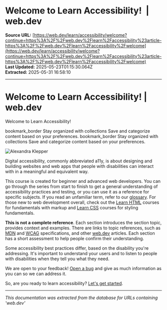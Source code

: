 # Welcome to Learn Accessibility!  |  web.dev

**Source URL:** [https://web.dev/learn/accessibility/welcome?continue=https%3A%2F%2Fweb.dev%2Flearn%2Faccessibility%23article-https%3A%2F%2Fweb.dev%2Flearn%2Faccessibility%2Fwelcome](https://web.dev/learn/accessibility/welcome?continue=https%3A%2F%2Fweb.dev%2Flearn%2Faccessibility%23article-https%3A%2F%2Fweb.dev%2Flearn%2Faccessibility%2Fwelcome)  
**Last Updated:** 2025-05-23T01:15:30.064Z  
**Extracted:** 2025-05-31 16:58:10

---

# Welcome to Learn Accessibility! | web.dev

Welcome to Learn Accessibility!

bookmark\_border Stay organized with collections Save and categorize content based on your preferences. bookmark\_border Stay organized with collections Save and categorize content based on your preferences.

![Alexandra Klepper](https://web.dev/images/authors/alexandraklepper.jpg)

Digital accessibility, commonly abbreviated a11y, is about designing and building websites and web apps that people with disabilities can interact with in a meaningful and equivalent way.

This course is created for beginner and advanced web developers. You can go through the series from start to finish to get a general understanding of accessibility practices and testing, or you can use it as a reference for specific subjects. If you read an unfamiliar term, refer to our [glossary](https://web.dev/learn/accessibility/glossary). For those new to web development overall, check out the [Learn HTML](https://web.dev/learn/html) courses for fundamentals with markup and [Learn CSS](https://web.dev/learn/css) courses for styling fundamentals.

**This is not a complete reference**. Each section introduces the section topic, provides context and examples. There are links to topic references, such as [MDN](https://developer.mozilla.org/) and [WCAG](https://www.w3.org/WAI/standards-guidelines/) specifications, and other [web.dev](https://web.dev/learn) articles. Each section has a short assessment to help people confirm their understanding.

Some accessibility best practices differ, based on the disability you're addressing. It's important to understand your users and to listen to people with disabilities when they tell you what they need.

We are open to your feedback! [Open a bug](https://issuetracker.google.com/issues/new?component=1400680&template=1857359) and give as much information as you can so we can address it.

So, are you ready to learn accessibility? [Let's get started](https://web.dev/learn/accessibility/why).

---

*This documentation was extracted from the database for URLs containing 'web.dev'*
